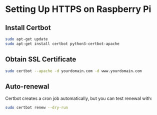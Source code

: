 # Setting Up HTTPS on Raspberry Pi

## Install Certbot

```bash
sudo apt-get update
sudo apt-get install certbot python3-certbot-apache
```

## Obtain SSL Certificate

```bash
sudo certbot --apache -d yourdomain.com -d www.yourdomain.com
```

## Auto-renewal

Certbot creates a cron job automatically, but you can test renewal with:

```bash
sudo certbot renew --dry-run
```
